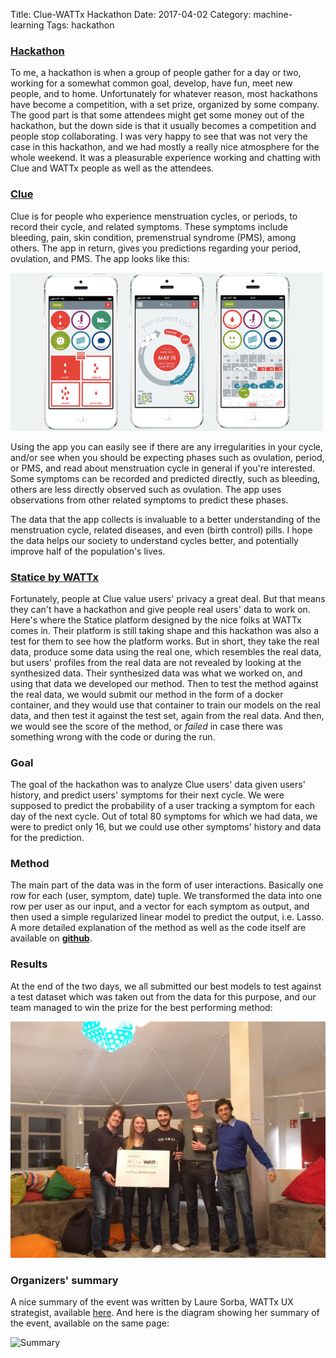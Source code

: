 Title: Clue-WATTx Hackathon
Date: 2017-04-02
Category: machine-learning
Tags: hackathon

### [Hackathon](http://cluehackathon.wattx.io/)
To me, a hackathon is when a group of people gather for a day or two, working for a somewhat common goal, develop, have fun, meet new people, and to home. Unfortunately for whatever reason, most hackathons have become a competition, with a set prize, organized by some company. The good part is that some attendees might get some money out of the hackathon, but the down side is that it usually becomes a competition and people stop collaborating. I was very happy to see that was not very the case in this hackathon, and we had mostly a really nice atmosphere for the whole weekend. It was a pleasurable experience working and chatting with Clue and WATTx people as well as the attendees.

### [Clue](https://www.helloclue.com/)
Clue is for people who experience menstruation cycles, or periods, to record their cycle, and related symptoms. These symptoms include bleeding, pain, skin condition, premenstrual syndrome (PMS), among others. The app in return, gives you predictions regarding your period, ovulation, and PMS. The app looks like this:

![Clue app](files/img/Clue-screenshot-500x253.png "Credit: http://tech.eu/features/2607/clue-app-profile-ida-tin/")

Using the app you can easily see if there are any irregularities in your cycle, and/or see when you should be expecting phases such as ovulation, period, or PMS, and read about menstruation cycle in general if you're interested. Some symptoms can be recorded and predicted directly, such as bleeding, others are less directly observed such as ovulation. The app uses observations from other related symptoms to predict these phases.

The data that the app collects is invaluable to a better understanding of the menstruation cycle, related diseases, and even (birth control) pills. I hope the data helps our society to understand cycles better, and potentially improve half of the population's lives.

### [Statice by WATTx](http://statice.wattx.io/)
Fortunately, people at Clue value users' privacy a great deal. But that means they can't have a hackathon and give people real users' data to work on. Here's where the Statice platform designed by the nice folks at WATTx comes in. Their platform is still taking shape and this hackathon was also a test for them to see how the platform works. But in short, they take the real data, produce some data using the real one, which resembles the real data, but users' profiles from the real data are not revealed by looking at the synthesized data. Their synthesized data was what we worked on, and using that data we developed our method. Then to test the method against the real data, we would submit our method in the form of a docker container, and they would use that container to train our models on the real data, and then test it against the test set, again from the real data. And then, we would see the score of the method, or _failed_ in case there was something wrong with the code or during the run.

### Goal
The goal of the hackathon was to analyze Clue users' data given users' history, and predict users' symptoms for their next cycle. We were supposed to predict the probability of a user tracking a symptom for each day of the next cycle. Out of total 80 symptoms for which we had data, we were to predict only 16, but we could use other symptoms' history and data for the prediction.

### Method
The main part of the data was in the form of user interactions. Basically one row for each (user, symptom, date) tuple. We transformed the data into one row per user as our input, and a vector for each symptom as output, and then used a simple regularized linear model to predict the output, i.e. Lasso. A more detailed explanation of the method as well as the code itself are available on __[github](https://github.com/adrinjalali/clue-hackathon)__.

### Results
At the end of the two days, we all submitted our best models to test against a test dataset which was taken out from the data for this purpose, and our team managed to win the prize for the best performing method:

![Team Rabbit](/files/img/clue-wattx-hackathon.jpg)

### Organizers' summary
A nice summary of the event was written by Laure Sorba, WATTx UX strategist, available [here](https://medium.com/wattx-stories/wattx-first-hackathon-to-advance-female-health-tech-a0677876d49e). And here is the diagram showing her summary of the event, available on the same page:

![Summary](https://cdn-images-1.medium.com/max/800/1*j9JuxqbpcwGUdkD6P8I04Q.png "Credit: medium.com")
